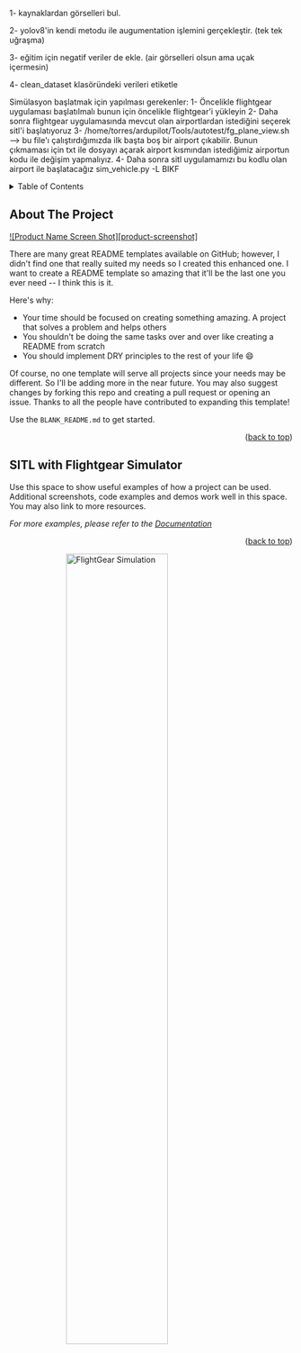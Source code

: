 1- kaynaklardan görselleri bul. 


2- yolov8'in kendi metodu ile augumentation işlemini gerçekleştir. (tek tek uğraşma)


3- eğitim için negatif veriler de ekle. (air görselleri olsun ama uçak içermesin)

4- clean_dataset klasöründeki verileri etiketle 


Simülasyon başlatmak için yapılması gerekenler:
1- Öncelikle flightgear uygulaması başlatılmalı bunun için öncelikle flightgear'i yükleyin
2- Daha sonra flightgear uygulamasında mevcut olan airportlardan istediğini seçerek sitl'i başlatıyoruz
3- /home/torres/ardupilot/Tools/autotest/fg_plane_view.sh --> bu file'ı çalıştırdığımızda ilk başta boş bir airport çıkabilir. Bunun çıkmaması için 
txt ile dosyayı açarak airport kısmından istediğimiz airportun kodu ile değişim yapmalıyız.
4- Daha sonra sitl uygulamamızı bu kodlu olan airport ile başlatacağız
sim_vehicle.py -L BIKF




<!-- TABLE OF CONTENTS -->
<details>
  <summary>Table of Contents</summary>
  <ol>
    <li>
      <a href="#about-the-project">About The Project</a>
      <ul>
        <li><a href="#built-with">Built With</a></li>
      </ul>
    </li>
    <li>
      <a href="#getting-started">Getting Started</a>
      <ul>
        <li><a href="#prerequisites">Prerequisites</a></li>
        <li><a href="#installation">Installation</a></li>
      </ul>
    </li>
    <li><a href="#SITL with Flightgear Simulator">SITL with Flightgear Simulator</a></li>
    <li><a href="#roadmap">Roadmap</a></li>
    <li><a href="#contributing">Contributing</a></li>
    <li><a href="#license">License</a></li>
    <li><a href="#contact">Contact</a></li>
    <li><a href="#acknowledgments">Acknowledgments</a></li>
  </ol>
</details>



<!-- ABOUT THE PROJECT -->
## About The Project

[![Product Name Screen Shot][product-screenshot]](https://example.com)

There are many great README templates available on GitHub; however, I didn't find one that really suited my needs so I created this enhanced one. I want to create a README template so amazing that it'll be the last one you ever need -- I think this is it.

Here's why:
* Your time should be focused on creating something amazing. A project that solves a problem and helps others
* You shouldn't be doing the same tasks over and over like creating a README from scratch
* You should implement DRY principles to the rest of your life :smile:

Of course, no one template will serve all projects since your needs may be different. So I'll be adding more in the near future. You may also suggest changes by forking this repo and creating a pull request or opening an issue. Thanks to all the people have contributed to expanding this template!

Use the `BLANK_README.md` to get started.

<p align="right">(<a href="#readme-top">back to top</a>)</p>



## SITL with Flightgear Simulator

Use this space to show useful examples of how a project can be used. Additional screenshots, code examples and demos work well in this space. You may also link to more resources.

_For more examples, please refer to the [Documentation](https://example.com)_

<p align="right">(<a href="#readme-top">back to top</a>)</p>


<img src="asserts/flightgear_simulation.gif" alt="FlightGear Simulation" style="width: 60%; height: auto; display: block; margin: 0 auto;">
